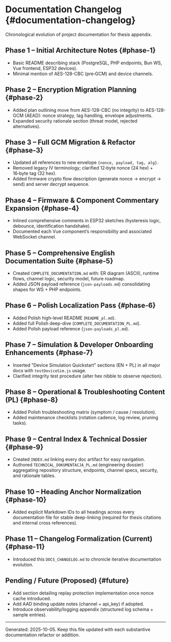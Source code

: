 # Documentation Changelog {#documentation-changelog}

Chronological evolution of project documentation for thesis appendix.

## Phase 1 – Initial Architecture Notes {#phase-1}
- Basic README describing stack (PostgreSQL, PHP endpoints, Bun WS, Vue frontend, ESP32 devices).
- Minimal mention of AES-128-CBC (pre‑GCM) and device channels.

## Phase 2 – Encryption Migration Planning {#phase-2}
- Added plan outlining move from AES-128-CBC (no integrity) to AES-128-GCM (AEAD): nonce strategy, tag handling, envelope adjustments.
- Expanded security rationale section (threat model, rejected alternatives).

## Phase 3 – Full GCM Migration & Refactor {#phase-3}
- Updated all references to new envelope `{nonce, payload, tag, alg}`.
- Removed legacy IV terminology; clarified 12‑byte nonce (24 hex) + 16‑byte tag (32 hex).
- Added firmware crypto flow description (generate nonce → encrypt → send) and server decrypt sequence.

## Phase 4 – Firmware & Component Commentary Expansion {#phase-4}
- Inlined comprehensive comments in ESP32 sketches (hysteresis logic, debounce, identification handshake).
- Documented each Vue component’s responsibility and associated WebSocket channel.

## Phase 5 – Comprehensive English Documentation Suite {#phase-5}
- Created `COMPLETE_DOCUMENTATION.md` with: ER diagram (ASCII), runtime flows, channel logic, security model, future roadmap.
- Added JSON payload reference (`json-payloads.md`) consolidating shapes for WS + PHP endpoints.

## Phase 6 – Polish Localization Pass {#phase-6}
- Added Polish high-level README (`README_pl.md`).
- Added full Polish deep-dive (`COMPLETE_DOCUMENTATION_PL.md`).
- Added Polish payload reference (`json-payloads_pl.md`).

## Phase 7 – Simulation & Developer Onboarding Enhancements {#phase-7}
- Inserted "Device Simulation Quickstart" sections (EN + PL) in all major docs with `testDeviceSim.js` usage.
- Clarified integrity test procedure (alter hex nibble to observe rejection).

## Phase 8 – Operational & Troubleshooting Content (PL) {#phase-8}
- Added Polish troubleshooting matrix (symptom / cause / resolution).
- Added maintenance checklists (rotation cadence, log review, pruning tasks).

## Phase 9 – Central Index & Technical Dossier {#phase-9}
- Created `INDEX.md` linking every doc artifact for easy navigation.
- Authored `TECHNICAL_DOKUMENTACJA_PL.md` (engineering dossier) aggregating repository structure, endpoints, channel specs, security, and rationale tables.

## Phase 10 – Heading Anchor Normalization {#phase-10}
- Added explicit Markdown IDs to all headings across every documentation file for stable deep-linking (required for thesis citations and internal cross references).

## Phase 11 – Changelog Formalization (Current) {#phase-11}
- Introduced this `DOCS_CHANGELOG.md` to chronicle iterative documentation evolution.

## Pending / Future (Proposed) {#future}
- Add section detailing replay protection implementation once nonce cache introduced.
- Add AAD binding update notes (channel + api_key) if adopted.
- Introduce observability/logging appendix (structured log schema + sample entries).

---
Generated: 2025-10-05. Keep this file updated with each substantive documentation refactor or addition.
